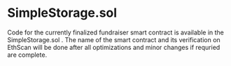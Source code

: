 # SimpleStorage.sol

Code for the currently finalized fundraiser smart contract is available in the SimpleStorage.sol . The name of the smart contract and its verification on EthScan will be done after all optimizations and minor changes if requried are complete.